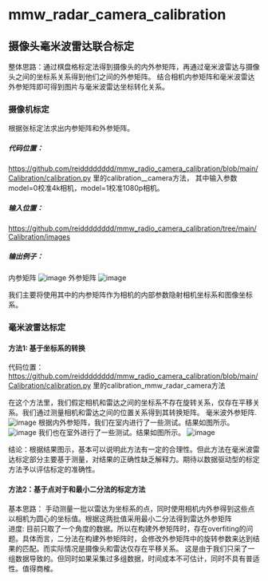 # mmw_radar_camera_calibration
## 摄像头毫米波雷达联合标定
整体思路：通过棋盘格标定法得到摄像头的内外参矩阵，再通过毫米波雷达与摄像头之间的坐标系关系得到他们之间的外参矩阵。
结合相机内参矩阵和毫米波雷达外参矩阵即可得到图片与毫米波雷达坐标转化关系。

### 摄像机标定
根据张标定法求出内参矩阵和外参矩阵。


##### 代码位置：
https://github.com/reidddddddd/mmw_radio_camera_calibration/blob/main/Calibration/calibration.py 里的calibration__camera方法，
其中输入参数model=0校准4k相机，model=1校准1080p相机。
 
##### 输入位置：
https://github.com/reidddddddd/mmw_radio_camera_calibration/tree/main/Calibration/images


##### 输出例子：

内参矩阵
 ![image](./document/image/intrinsic_matrix.png)
 外参矩阵
 ![image](./document/image/extrinsics_matrix.png)
 
我们主要将使用其中的内参矩阵作为相机的内部参数隐射相机坐标系和图像坐标系。
### 毫米波雷达标定

#### 方法1: 基于坐标系的转换
代码位置：https://github.com/reidddddddd/mmw_radio_camera_calibration/blob/main/Calibration/calibration.py 里的calibration_mmw_radar_camera方法  

在这个方法里，我们假定相机和雷达之间的坐标系不存在旋转关系，仅存在平移关系。我们通过测量相机和雷达之间的位置关系得到其转换矩阵。
毫米波外参矩阵.
 ![image](./document/image/mmw_extrinsics_matrix.png)
 根据内外参矩阵，我们在室内进行了一些测试。结果如图所示。
  ![image](./Visualization/testData/1.png)
  我们也在室外进行了一些测试。结果如图所示。
  ![image](./Visualization/outData/4/pcl/1.jpg)

结论：根据结果图示，基本可以说明此方法有一定的合理性。但此方法在毫米波雷达标定部分主要基于测量，对结果的正确性缺乏解释力。期待以数据驱动型的标定方法予以评估标定的准确性。 
  
#### 方法2：基于点对于和最小二分法的标定方法
基本思路： 手动测量一批以雷达为坐标系的点，同时使用相机内外参得到这些点以相机为圆心的坐标值。根据这两批值采用最小二分法得到雷达外参矩阵  
进度: 目前只取了一个角度的数据。所以在构建外参矩阵时，存在overfiting的问题。具体而言，二分法在构建外参矩阵时，会修改外参矩阵中的旋转参数来达到结果的匹配。而实际情况是摄像头和雷达仅存在平移关系。
这是由于我们只采了一组数据导致的。但同时如果采集过多组数据，时间成本不可估计，同时不具有普适性。值得商榷。

